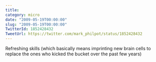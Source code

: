 ```yaml
---
title: 
category: micro
date: "2009-05-19T00:00:00"
slug: "2009-05-19T00:00:00"
TwitterId: 1852428432
TweetUrl: https://twitter.com/mark_philpot/status/1852428432
---
```


Refreshing skills (which basically means imprinting new brain cells to replace
the ones who kicked the bucket over the past few years)
